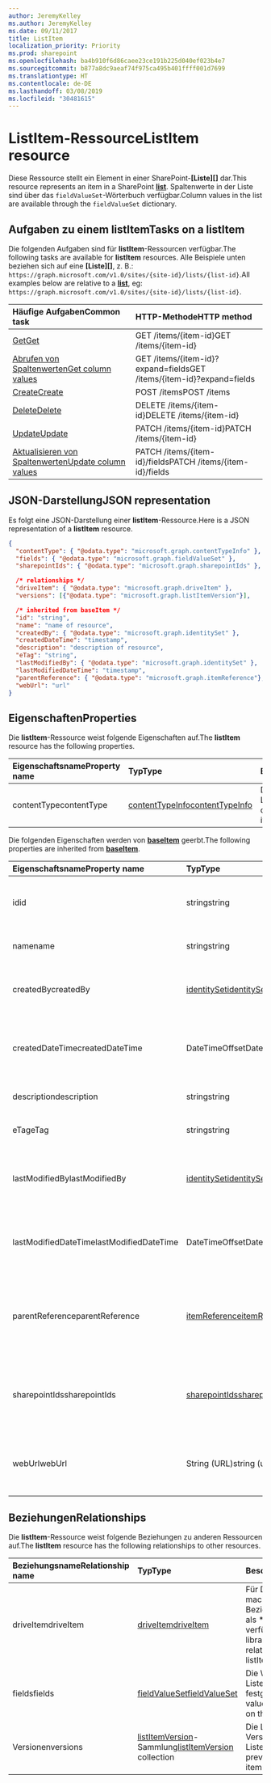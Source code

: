 ```yaml
---
author: JeremyKelley
ms.author: JeremyKelley
ms.date: 09/11/2017
title: ListItem
localization_priority: Priority
ms.prod: sharepoint
ms.openlocfilehash: ba4b910f6d86caee23ce191b225d040ef023b4e7
ms.sourcegitcommit: b877a8dc9aeaf74f975ca495b401ffff001d7699
ms.translationtype: HT
ms.contentlocale: de-DE
ms.lasthandoff: 03/08/2019
ms.locfileid: "30481615"
---
```

# <a name="listitem-resource"></a><span data-ttu-id="f3ff5-102">ListItem-Ressource</span><span class="sxs-lookup"><span data-stu-id="f3ff5-102">ListItem resource</span></span>

<span data-ttu-id="f3ff5-103">Diese Ressource stellt ein Element in einer SharePoint-**[Liste][]** dar.</span><span class="sxs-lookup"><span data-stu-id="f3ff5-103">This resource represents an item in a SharePoint **[list][]**.</span></span>
<span data-ttu-id="f3ff5-104">Spaltenwerte in der Liste sind über das `fieldValueSet`-Wörterbuch verfügbar.</span><span class="sxs-lookup"><span data-stu-id="f3ff5-104">Column values in the list are available through the `fieldValueSet` dictionary.</span></span>

## <a name="tasks-on-a-listitem"></a><span data-ttu-id="f3ff5-105">Aufgaben zu einem listItem</span><span class="sxs-lookup"><span data-stu-id="f3ff5-105">Tasks on a listItem</span></span>

<span data-ttu-id="f3ff5-106">Die folgenden Aufgaben sind für **listItem**-Ressourcen verfügbar.</span><span class="sxs-lookup"><span data-stu-id="f3ff5-106">The following tasks are available for **listItem** resources.</span></span>
<span data-ttu-id="f3ff5-107">Alle Beispiele unten beziehen sich auf eine **[Liste][]**, z. B.: `https://graph.microsoft.com/v1.0/sites/{site-id}/lists/{list-id}`.</span><span class="sxs-lookup"><span data-stu-id="f3ff5-107">All examples below are relative to a **[list][]**, eg: `https://graph.microsoft.com/v1.0/sites/{site-id}/lists/{list-id}`.</span></span>

| <span data-ttu-id="f3ff5-108">Häufige Aufgaben</span><span class="sxs-lookup"><span data-stu-id="f3ff5-108">Common task</span></span>                    | <span data-ttu-id="f3ff5-109">HTTP-Methode</span><span class="sxs-lookup"><span data-stu-id="f3ff5-109">HTTP method</span></span>
|:-------------------------------|:------------------------
| <span data-ttu-id="f3ff5-110">[Get][]</span><span class="sxs-lookup"><span data-stu-id="f3ff5-110">[Get][]</span></span>                        | <span data-ttu-id="f3ff5-111">GET /items/{item-id}</span><span class="sxs-lookup"><span data-stu-id="f3ff5-111">GET /items/{item-id}</span></span>
| <span data-ttu-id="f3ff5-112">[Abrufen von Spaltenwerten][Get]</span><span class="sxs-lookup"><span data-stu-id="f3ff5-112">[Get column values][Get]</span></span>       | <span data-ttu-id="f3ff5-113">GET /items/{item-id}?expand=fields</span><span class="sxs-lookup"><span data-stu-id="f3ff5-113">GET /items/{item-id}?expand=fields</span></span>
| <span data-ttu-id="f3ff5-114">[Create][]</span><span class="sxs-lookup"><span data-stu-id="f3ff5-114">[Create][]</span></span>                     | <span data-ttu-id="f3ff5-115">POST /items</span><span class="sxs-lookup"><span data-stu-id="f3ff5-115">POST /items</span></span>
| <span data-ttu-id="f3ff5-116">[Delete][]</span><span class="sxs-lookup"><span data-stu-id="f3ff5-116">[Delete][]</span></span>                     | <span data-ttu-id="f3ff5-117">DELETE /items/{item-id}</span><span class="sxs-lookup"><span data-stu-id="f3ff5-117">DELETE /items/{item-id}</span></span>
| <span data-ttu-id="f3ff5-118">[Update][]</span><span class="sxs-lookup"><span data-stu-id="f3ff5-118">[Update][]</span></span>                     | <span data-ttu-id="f3ff5-119">PATCH /items/{item-id}</span><span class="sxs-lookup"><span data-stu-id="f3ff5-119">PATCH /items/{item-id}</span></span>
| <span data-ttu-id="f3ff5-120">[Aktualisieren von Spaltenwerten][Update]</span><span class="sxs-lookup"><span data-stu-id="f3ff5-120">[Update column values][Update]</span></span> | <span data-ttu-id="f3ff5-121">PATCH /items/{item-id}/fields</span><span class="sxs-lookup"><span data-stu-id="f3ff5-121">PATCH /items/{item-id}/fields</span></span>

[Get]: ../api/listitem-get.md
[Create]: ../api/listitem-create.md
[Löschen]: ../api/listitem-delete.md
[Delete]: ../api/listitem-delete.md
[Update]: ../api/listitem-update.md

## <a name="json-representation"></a><span data-ttu-id="f3ff5-126">JSON-Darstellung</span><span class="sxs-lookup"><span data-stu-id="f3ff5-126">JSON representation</span></span>

<span data-ttu-id="f3ff5-127">Es folgt eine JSON-Darstellung einer **listItem**-Ressource.</span><span class="sxs-lookup"><span data-stu-id="f3ff5-127">Here is a JSON representation of a **listItem** resource.</span></span>

<!--{
  "blockType": "resource",
  "keyProperty": "id",
  "baseType": "microsoft.graph.baseItem",
  "@odata.type": "microsoft.graph.listItem"
}-->

```json
{
  "contentType": { "@odata.type": "microsoft.graph.contentTypeInfo" },
  "fields": { "@odata.type": "microsoft.graph.fieldValueSet" },
  "sharepointIds": { "@odata.type": "microsoft.graph.sharepointIds" },

  /* relationships */
  "driveItem": { "@odata.type": "microsoft.graph.driveItem" },
  "versions": [{"@odata.type": "microsoft.graph.listItemVersion"}],

  /* inherited from baseItem */
  "id": "string",
  "name": "name of resource",
  "createdBy": { "@odata.type": "microsoft.graph.identitySet" },
  "createdDateTime": "timestamp",
  "description": "description of resource",
  "eTag": "string",
  "lastModifiedBy": { "@odata.type": "microsoft.graph.identitySet" },
  "lastModifiedDateTime": "timestamp",
  "parentReference": { "@odata.type": "microsoft.graph.itemReference"},
  "webUrl": "url"
}
```

## <a name="properties"></a><span data-ttu-id="f3ff5-128">Eigenschaften</span><span class="sxs-lookup"><span data-stu-id="f3ff5-128">Properties</span></span>

<span data-ttu-id="f3ff5-129">Die **listItem**-Ressource weist folgende Eigenschaften auf.</span><span class="sxs-lookup"><span data-stu-id="f3ff5-129">The **listItem** resource has the following properties.</span></span>

| <span data-ttu-id="f3ff5-130">Eigenschaftsname</span><span class="sxs-lookup"><span data-stu-id="f3ff5-130">Property name</span></span> | <span data-ttu-id="f3ff5-131">Typ</span><span class="sxs-lookup"><span data-stu-id="f3ff5-131">Type</span></span>                | <span data-ttu-id="f3ff5-132">Beschreibung</span><span class="sxs-lookup"><span data-stu-id="f3ff5-132">Description</span></span>
|:--------------|:--------------------|:-------------------------------
| <span data-ttu-id="f3ff5-133">contentType</span><span class="sxs-lookup"><span data-stu-id="f3ff5-133">contentType</span></span>   | <span data-ttu-id="f3ff5-134">[contentTypeInfo][]</span><span class="sxs-lookup"><span data-stu-id="f3ff5-134">[contentTypeInfo][]</span></span> | <span data-ttu-id="f3ff5-135">Der Inhaltstyp dieses Listenelements</span><span class="sxs-lookup"><span data-stu-id="f3ff5-135">The content type of this list item</span></span>

<span data-ttu-id="f3ff5-136">Die folgenden Eigenschaften werden von  **[baseItem][]** geerbt.</span><span class="sxs-lookup"><span data-stu-id="f3ff5-136">The following properties are inherited from **[baseItem][]**.</span></span>

| <span data-ttu-id="f3ff5-137">Eigenschaftsname</span><span class="sxs-lookup"><span data-stu-id="f3ff5-137">Property name</span></span>        | <span data-ttu-id="f3ff5-138">Typ</span><span class="sxs-lookup"><span data-stu-id="f3ff5-138">Type</span></span>              | <span data-ttu-id="f3ff5-139">Beschreibung</span><span class="sxs-lookup"><span data-stu-id="f3ff5-139">Description</span></span>
|:---------------------|:------------------|:----------------------------------
| <span data-ttu-id="f3ff5-140">id</span><span class="sxs-lookup"><span data-stu-id="f3ff5-140">id</span></span>                   | <span data-ttu-id="f3ff5-141">string</span><span class="sxs-lookup"><span data-stu-id="f3ff5-141">string</span></span>            | <span data-ttu-id="f3ff5-p103">Der eindeutige Bezeichner des Elements. Schreibgeschützt.</span><span class="sxs-lookup"><span data-stu-id="f3ff5-p103">The unique identifier of the item. Read-only.</span></span>
| <span data-ttu-id="f3ff5-144">name</span><span class="sxs-lookup"><span data-stu-id="f3ff5-144">name</span></span>                 | <span data-ttu-id="f3ff5-145">string</span><span class="sxs-lookup"><span data-stu-id="f3ff5-145">string</span></span>            | <span data-ttu-id="f3ff5-146">Der Name/Titel des Elements.</span><span class="sxs-lookup"><span data-stu-id="f3ff5-146">The name / title of the item.</span></span>
| <span data-ttu-id="f3ff5-147">createdBy</span><span class="sxs-lookup"><span data-stu-id="f3ff5-147">createdBy</span></span>            | <span data-ttu-id="f3ff5-148">[identitySet][]</span><span class="sxs-lookup"><span data-stu-id="f3ff5-148">[identitySet][]</span></span>   | <span data-ttu-id="f3ff5-149">Die Identität des Erstellers dieses Elements.</span><span class="sxs-lookup"><span data-stu-id="f3ff5-149">Identity of the creator of this item.</span></span> <span data-ttu-id="f3ff5-150">Schreibgeschützt.</span><span class="sxs-lookup"><span data-stu-id="f3ff5-150">Read-only.</span></span>
| <span data-ttu-id="f3ff5-151">createdDateTime</span><span class="sxs-lookup"><span data-stu-id="f3ff5-151">createdDateTime</span></span>      | <span data-ttu-id="f3ff5-152">DateTimeOffset</span><span class="sxs-lookup"><span data-stu-id="f3ff5-152">DateTimeOffset</span></span>    | <span data-ttu-id="f3ff5-p105">Das Datum und die Uhrzeit der Erstellung des Elements. Schreibgeschützt.</span><span class="sxs-lookup"><span data-stu-id="f3ff5-p105">The date and time the item was created. Read-only.</span></span>
| <span data-ttu-id="f3ff5-155">description</span><span class="sxs-lookup"><span data-stu-id="f3ff5-155">description</span></span>          | <span data-ttu-id="f3ff5-156">string</span><span class="sxs-lookup"><span data-stu-id="f3ff5-156">string</span></span>            | <span data-ttu-id="f3ff5-157">Der beschreibende Text für das Element.</span><span class="sxs-lookup"><span data-stu-id="f3ff5-157">The descriptive text for the item.</span></span>
| <span data-ttu-id="f3ff5-158">eTag</span><span class="sxs-lookup"><span data-stu-id="f3ff5-158">eTag</span></span>                 | <span data-ttu-id="f3ff5-159">string</span><span class="sxs-lookup"><span data-stu-id="f3ff5-159">string</span></span>            | <span data-ttu-id="f3ff5-p106">ETag für das Element. Schreibgeschützt.</span><span class="sxs-lookup"><span data-stu-id="f3ff5-p106">ETag for the item. Read-only.</span></span>                                                          |
| <span data-ttu-id="f3ff5-162">lastModifiedBy</span><span class="sxs-lookup"><span data-stu-id="f3ff5-162">lastModifiedBy</span></span>       | <span data-ttu-id="f3ff5-163">[identitySet][]</span><span class="sxs-lookup"><span data-stu-id="f3ff5-163">[identitySet][]</span></span>   | <span data-ttu-id="f3ff5-164">Die Identität derPerson, die dieses Element zuletzt geändert hat.</span><span class="sxs-lookup"><span data-stu-id="f3ff5-164">Identity of the last modifier of this item.</span></span> <span data-ttu-id="f3ff5-165">Schreibgeschützt.</span><span class="sxs-lookup"><span data-stu-id="f3ff5-165">Read-only.</span></span>
| <span data-ttu-id="f3ff5-166">lastModifiedDateTime</span><span class="sxs-lookup"><span data-stu-id="f3ff5-166">lastModifiedDateTime</span></span> | <span data-ttu-id="f3ff5-167">DateTimeOffset</span><span class="sxs-lookup"><span data-stu-id="f3ff5-167">DateTimeOffset</span></span>    | <span data-ttu-id="f3ff5-p108">Das Datum und die Uhrzeit der letzten Änderung des Elements. Schreibgeschützt.</span><span class="sxs-lookup"><span data-stu-id="f3ff5-p108">The date and time the item was last modified. Read-only.</span></span>
| <span data-ttu-id="f3ff5-170">parentReference</span><span class="sxs-lookup"><span data-stu-id="f3ff5-170">parentReference</span></span>      | <span data-ttu-id="f3ff5-171">[itemReference][]</span><span class="sxs-lookup"><span data-stu-id="f3ff5-171">[itemReference][]</span></span> | <span data-ttu-id="f3ff5-p109">Informationen zum übergeordneten Element, wenn das Element ein übergeordnetes Element hat. Lese-/Schreibzugriff.</span><span class="sxs-lookup"><span data-stu-id="f3ff5-p109">Parent information, if the item has a parent. Read-write.</span></span>
| <span data-ttu-id="f3ff5-174">sharepointIds</span><span class="sxs-lookup"><span data-stu-id="f3ff5-174">sharepointIds</span></span>        | <span data-ttu-id="f3ff5-175">[sharepointIds][]</span><span class="sxs-lookup"><span data-stu-id="f3ff5-175">[sharepointIds][]</span></span> | <span data-ttu-id="f3ff5-p110">Gibt Bezeichner zurück, die für SharePoint REST-Kompatibilität nützlich sind. Schreibgeschützt.</span><span class="sxs-lookup"><span data-stu-id="f3ff5-p110">Returns identifiers useful for SharePoint REST compatibility. Read-only.</span></span>
| <span data-ttu-id="f3ff5-178">webUrl</span><span class="sxs-lookup"><span data-stu-id="f3ff5-178">webUrl</span></span>               | <span data-ttu-id="f3ff5-179">String (URL)</span><span class="sxs-lookup"><span data-stu-id="f3ff5-179">string (url)</span></span>      | <span data-ttu-id="f3ff5-p111">URL, über die das Element im Browser angezeigt werden kann. Schreibgeschützt.</span><span class="sxs-lookup"><span data-stu-id="f3ff5-p111">URL that displays the item in the browser. Read-only.</span></span>

## <a name="relationships"></a><span data-ttu-id="f3ff5-182">Beziehungen</span><span class="sxs-lookup"><span data-stu-id="f3ff5-182">Relationships</span></span>

 <span data-ttu-id="f3ff5-183">Die **listItem**-Ressource weist folgende Beziehungen zu anderen Ressourcen auf.</span><span class="sxs-lookup"><span data-stu-id="f3ff5-183">The **listItem** resource has the following relationships to other resources.</span></span>

| <span data-ttu-id="f3ff5-184">Beziehungsname</span><span class="sxs-lookup"><span data-stu-id="f3ff5-184">Relationship name</span></span> | <span data-ttu-id="f3ff5-185">Typ</span><span class="sxs-lookup"><span data-stu-id="f3ff5-185">Type</span></span>                           | <span data-ttu-id="f3ff5-186">Beschreibung</span><span class="sxs-lookup"><span data-stu-id="f3ff5-186">Description</span></span>
|:------------------|:-------------------------------|:-------------------------------
| <span data-ttu-id="f3ff5-187">driveItem</span><span class="sxs-lookup"><span data-stu-id="f3ff5-187">driveItem</span></span>         | <span data-ttu-id="f3ff5-188">[driveItem][]</span><span class="sxs-lookup"><span data-stu-id="f3ff5-188">[driveItem][]</span></span>                  | <span data-ttu-id="f3ff5-189">Für Dokumentbibliotheken macht die **DriveItem** Beziehung das ListItem als \*\* [DriveItem][]\*\* verfügbar</span><span class="sxs-lookup"><span data-stu-id="f3ff5-189">For document libraries, the **driveItem** relationship exposes the listItem as a **[driveItem][]**</span></span>
| <span data-ttu-id="f3ff5-190">fields</span><span class="sxs-lookup"><span data-stu-id="f3ff5-190">fields</span></span>            | <span data-ttu-id="f3ff5-191">[fieldValueSet][]</span><span class="sxs-lookup"><span data-stu-id="f3ff5-191">[fieldValueSet][]</span></span>              | <span data-ttu-id="f3ff5-192">Die Werte der für dieses Listenelement festgelegten Spalte.</span><span class="sxs-lookup"><span data-stu-id="f3ff5-192">The values of the columns set on this list item.</span></span>
| <span data-ttu-id="f3ff5-193">Versionen</span><span class="sxs-lookup"><span data-stu-id="f3ff5-193">versions</span></span>          | <span data-ttu-id="f3ff5-194">[listItemVersion][]-Sammlung</span><span class="sxs-lookup"><span data-stu-id="f3ff5-194">[listItemVersion][] collection</span></span> | <span data-ttu-id="f3ff5-195">Die Liste der früheren Versionen des Listenelements.</span><span class="sxs-lookup"><span data-stu-id="f3ff5-195">The list of previous versions of the item.</span></span>

[baseItem]: baseitem.md
[contentTypeInfo]: contenttypeinfo.md
[driveItem]: driveitem.md
[fieldValueSet]: fieldvalueset.md
[identitySet]: identityset.md
[itemReference]: itemreference.md
[list]: list.md
[listItemVersion]: listitemversion.md
[sharepointIds]: sharepointids.md

<!-- {
  "type": "#page.annotation",
  "description": "",
  "keywords": "",
  "section": "documentation",
  "tocPath": "Resources/ListItem",
  "tocBookmarks": {
    "ListItem": "#"
  }
} -->
